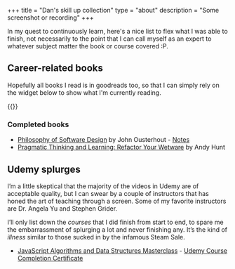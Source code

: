 +++
title = "Dan's skill up collection"
type = "about"
description = "Some screenshot or recording"
+++

In my quest to continuously learn, here's a nice list to flex what I was able to finish, not necessarily
to the point that I can call myself as an expert to whatever subject matter the book or course covered :P.

## Career-related books

Hopefully all books I read is in goodreads too, so that I can simply rely on the widget below to show what I'm currently reading.

{{<good-reads user="137219091">}}

### Completed books

- [Philosophy of Software Design](https://www.goodreads.com/en/book/show/39996759-a-philosophy-of-software-design) by John Ousterhout - [Notes](/notes/pragmatic-thinking-and-learning/)
- [Pragmatic Thinking and Learning: Refactor Your Wetware](https://www.goodreads.com/en/book/show/18988711) by Andy Hunt

## Udemy splurges

I’m a little skeptical that the majority of the videos in Udemy are of acceptable quality, but I can swear by a couple of instructors
that has honed the art of teaching through a screen. Some of my favorite instructors are Dr. Angela Yu and Stephen Grider.

I’ll only list down the _courses_ that I did finish from start to end, to spare me the embarrassment of splurging a lot and never finishing any.
It’s the kind of _illness_ similar to those sucked in by the infamous Steam Sale.

* [JavaScript Algorithms and Data Structures Masterclass](https://www.udemy.com/course/js-algorithms-and-data-structures-masterclass/) - [Udemy Course Completion Certificate](https://www.udemy.com/certificate/UC-30b98501-41cf-41ac-bf12-537603460515/)

